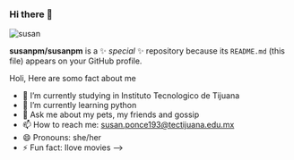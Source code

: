 ### Hi there 👋

![susan](https://user-images.githubusercontent.com/81458936/189009059-75a825e5-6afa-4265-80b3-a23200c9082a.png)


**susanpm/susanpm** is a ✨ _special_ ✨ repository because its `README.md` (this file) appears on your GitHub profile.

Holi, Here are somo fact about me 

- 🔭 I’m currently studying in Instituto Tecnologico de Tijuana 
- 🌱 I’m currently learning python 
- 💬 Ask me about my pets, my friends and gossip 
- 📫 How to reach me: susan.ponce193@tectijuana.edu.mx
- 😄 Pronouns: she/her 
- ⚡ Fun fact: Ilove movies 
-->
